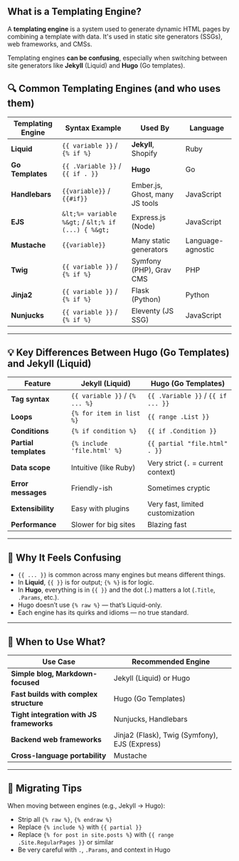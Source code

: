 ## What is a Templating Engine?

A **templating engine** is a system used to generate dynamic HTML pages by combining a template with data. It's used in static site generators (SSGs), web frameworks, and CMSs.

Templating engines **can be confusing**, especially when switching between site generators like **Jekyll** (Liquid) and **Hugo** (Go templates).


## 🔍 Common Templating Engines (and who uses them)

| Templating Engine | Syntax Example                         | Used By                        | Language          |
| ----------------- | -------------------------------------- | ------------------------------ | ----------------- |
| **Liquid**        | `{{ variable }}` / `{% if %}`          | **Jekyll**, Shopify            | Ruby              |
| **Go Templates**  | `{{ .Variable }}` / `{{ if . }}`       | **Hugo**                       | Go                |
| **Handlebars**    | `{{variable}}` / `{{#if}}`             | Ember.js, Ghost, many JS tools | JavaScript        |
| **EJS**           | `&lt;%= variable %&gt;` / `&lt;% if (...) { %&gt;` | Express.js (Node)              | JavaScript        |
| **Mustache**      | `{{variable}}`                         | Many static generators         | Language-agnostic |
| **Twig**          | `{{ variable }}` / `{% if %}`          | Symfony (PHP), Grav CMS        | PHP               |
| **Jinja2**        | `{{ variable }}` / `{% if %}`          | Flask (Python)                 | Python            |
| **Nunjucks**      | `{{ variable }}` / `{% if %}`          | Eleventy (JS SSG)              | JavaScript        |

---

## 💡 Key Differences Between Hugo (Go Templates) and Jekyll (Liquid)

| Feature               | Jekyll (Liquid)                | Hugo (Go Templates)                 |
| --------------------- | ------------------------------ | ----------------------------------- |
| **Tag syntax**        | `{{ variable }}` / `{% ... %}` | `{{ .Variable }}` / `{{ if ... }}`  |
| **Loops**             | `{% for item in list %}`       | `{{ range .List }}`                 |
| **Conditions**        | `{% if condition %}`           | `{{ if .Condition }}`               |
| **Partial templates** | `{% include 'file.html' %}`    | `{{ partial "file.html" . }}`       |
| **Data scope**        | Intuitive (like Ruby)          | Very strict (`.` = current context) |
| **Error messages**    | Friendly-ish                   | Sometimes cryptic                   |
| **Extensibility**     | Easy with plugins              | Very fast, limited customization    |
| **Performance**       | Slower for big sites           | Blazing fast                        |

---

## 🧠 Why It Feels Confusing

* `{{ ... }}` is common across many engines but means different things.
* In **Liquid**, `{{ }}` is for output; `{% %}` is for logic.
* In **Hugo**, everything is in `{{ }}` and the dot (`.`) matters a lot (`.Title`, `.Params`, etc.).
* Hugo doesn’t use `{% raw %}` — that’s Liquid-only.
* Each engine has its quirks and idioms — no true standard.

---

## 🧰 When to Use What?

| Use Case                                 | Recommended Engine                            |
| ---------------------------------------- | --------------------------------------------- |
| **Simple blog, Markdown-focused**        | Jekyll (Liquid) or Hugo                       |
| **Fast builds with complex structure**   | Hugo (Go Templates)                           |
| **Tight integration with JS frameworks** | Nunjucks, Handlebars                          |
| **Backend web frameworks**               | Jinja2 (Flask), Twig (Symfony), EJS (Express) |
| **Cross-language portability**           | Mustache                                      |

---

## 🔄 Migrating Tips

When moving between engines (e.g., Jekyll → Hugo):

* Strip all `{% raw %}`, `{% endraw %}`
* Replace `{% include %}` with `{{ partial }}`
* Replace `{% for post in site.posts %}` with `{{ range .Site.RegularPages }}` or similar
* Be very careful with `.`, `.Params`, and context in Hugo
